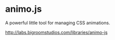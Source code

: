 animo.js
========

A powerful little tool for managing CSS animations.

http://labs.bigroomstudios.com/libraries/animo-js
